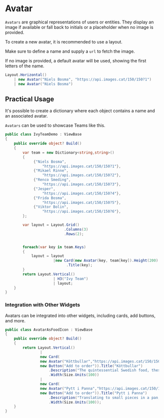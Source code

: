 # Avatar

<Ingress Text="Display user or entity representations with automatic fallbacks from images to initials to placeholders for consistent visual identity." />

`Avatars` are graphical representations of users or entities. They display an image if available or fall back to initials or a placeholder when no image is provided.

To create a new avatar, it is recommended to use a layout.

Make sure to define a name and supply a `url` to fetch the image.

If no image is provided, a default avatar will be used, showing the first letters of the name.

```csharp demo-tabs
Layout.Horizontal()
    | new Avatar("Niels Bosma", "https://api.images.cat/150/150?1")
    | new Avatar("Niels Bosma")
```

## Practical Usage

It's possible to create a dictionary where each object contains a name and an associated avatar.

`Avatars` can be used to showcase Teams like this.

```csharp demo-tabs 
public class IvyTeamDemo : ViewBase
{
    public override object? Build()
    {
        var team = new Dictionary<string,string>()
        {
             {"Niels Bosma",
                 "https://api.images.cat/150/150?1"},
             {"Mikael Rinne",
                 "https://api.images.cat/150/150?2"},
             {"Renco Smeding",
                 "https://api.images.cat/150/150?3"},
             {"Jesper",
                 "https://api.images.cat/150/150?4"},
             {"Frida Bosma",
                 "https://api.images.cat/150/150?5"},
             {"Viktor Bolin",
                 "https://api.images.cat/150/150?6"},
        };

        var layout = Layout.Grid()
                           .Columns(3)
                           .Rows(2);


        foreach(var key in team.Keys)
        {
            layout = layout
                      |new Card(new Avatar(key, team[key]).Height(200).Width(100))
                            .Title(key);
        }
        return Layout.Vertical()
                      | H3("Ivy Team")
                      | layout;
    }
}
```

### Integration with Other Widgets

Avatars can be integrated into other widgets, including cards, add buttons, and more.

```csharp demo-tabs 
public class AvatarAsFoodIcon : ViewBase
{
    public override object? Build()
    {
        return Layout.Vertical()
                |
                new Card(
                new Avatar("Köttbullar","https://api.images.cat/150/150?7"),
                new Button("Add to order")).Title("Köttbullar")
                    .Description("The quintessential Swedish food, these meatballs are more than just a dish; they're a cultural icon.")
                    .Width(Size.Units(100))
                |
                new Card(
                new Avatar("Pytt i Panna","https://api.images.cat/150/150?8"),
                new Button("Add to order")).Title("Pytt i Panna")
                    .Description("Translating to small pieces in a pan, this hearty hash of potatoes, onions, and meat is a beloved comfort food. It's a brilliant way to use leftovers and is often crowned with a fried egg.")
                    .Width(Size.Units(100));
    }
}

```

<WidgetDocs Type="Ivy.Avatar" ExtensionTypes="Ivy.AvatarExtensions" SourceUrl="https://github.com/Ivy-Interactive/Ivy-Framework/blob/main/Ivy/Widgets/Primitives/Avatar.cs"/>
